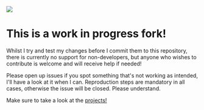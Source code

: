 ![](https://i.imgur.com/DdjHIaR.png)


# This is a work in progress fork! 
Whilst I try and test my changes before I commit them to this repository, there is currently no support for non-developers, but anyone who wishes to contribute is welcome and will receive help if needed!

Please open up issues if you spot something that's not working as intended, I'll have a look at it when I can.
Reproduction steps are mandatory in all cases, otherwise the issue will be closed. Please understand.


Make sure to take a look at the [projects!](https://github.com/TomConnery/HungerOverhaul-Overhaul/projects)
